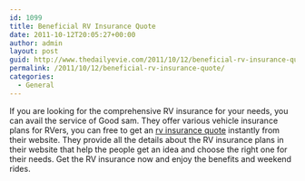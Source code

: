 ```yaml
---
id: 1099
title: Beneficial RV Insurance Quote
date: 2011-10-12T20:05:27+00:00
author: admin
layout: post
guid: http://www.thedailyevie.com/2011/10/12/beneficial-rv-insurance-quote/
permalink: /2011/10/12/beneficial-rv-insurance-quote/
categories:
  - General
---
```

If you are looking for the comprehensive RV insurance for your needs, you can avail the service of Good sam. They offer various vehicle insurance plans for RVers, you can free to get an [rv insurance quote](http://www.goodsamrvinsurance.com/) instantly from their website. They provide all the details about the RV insurance plans in their website that help the people get an idea and choose the right one for their needs. Get the RV insurance now and enjoy the benefits and weekend rides.